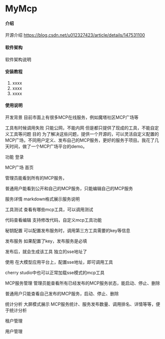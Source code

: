 # MyMcp

#### 介绍
开源介绍 https://blog.csdn.net/u012327423/article/details/147531100

#### 软件架构
软件架构说明


#### 安装教程

1.  xxxx
2.  xxxx
3.  xxxx

#### 使用说明
开发背景
目前市面上有很多MCP在线服务，例如魔塔社区MCP广场等



工具有时候调用失败
只能公网，不能内网
但是都只提供了现成的工具，不能自定义工具等问题
目的
为了解决这些问题，提供一个开源的，可以灵活自定义配置的MCP广场，不同用户定义、发布自己的MCP服务，更好的服务于项目。我花了几天时间，做了一个MCP广场平台的demo。

功能
登录


MCP广场
首页


管理员能看到所有的MCP服务，

普通用户能看到公开和自己的MCP服务，只能编辑自己的MCP服务

服务详情
markdown格式展示服务说明



工具测试
查看有哪些mcp工具，可以调用测试



代码查看编辑
支持修改代码，自定义mcp工具功能



秘钥配置
可以配置发布服务时，调用第三方工具需要的key等信息



发布服务
如果配置了key，发布服务是必填



发布后，就会生成该工具 独立的sse地址了



使用
在大模型应用平台上，配置sse地址，即可调用工具





cherry studio中也可以正常加载sse模式的mcp工具





MCP服务管理
管理员能查看所有已经发布的MCP服务状态，能启动、停止、删除

普通用户只能查看自己发布的MCP服务，启动、停止、删除



统计分析
大屏模式展示 MCP服务统计、服务发布数量、调用排名、详情等等，便于统计分析

租户管理


用户管理
